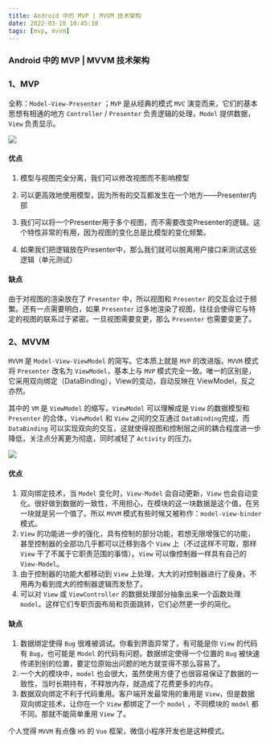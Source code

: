 ```yaml
---
title: Android 中的 MVP | MVVM 技术架构
date: 2022-03-10 10:45:18
tags: [mvp, mvvm]
---
```


### Android 中的 MVP | MVVM 技术架构

### 1、MVP

全称：`Model-View-Presenter` ；`MVP` 是从经典的模式 `MVC` 演变而来，它们的基本思想有相通的地方 `Controller` / `Presenter` 负责逻辑的处理，`Model` 提供数据，`View` 负责显示。

![](https://upload-images.jianshu.io/upload_images/15226743-947a7c01f8199148.png?imageMogr2/auto-orient/strip|imageView2/2/format/webp)

#### 优点

1. 模型与视图完全分离，我们可以修改视图而不影响模型

2. 可以更高效地使用模型，因为所有的交互都发生在一个地方——Presenter内部

3. 我们可以将一个Presenter用于多个视图，而不需要改变Presenter的逻辑。这个特性非常的有用，因为视图的变化总是比模型的变化频繁。

4. 如果我们把逻辑放在Presenter中，那么我们就可以脱离用户接口来测试这些逻辑（单元测试）

#### 缺点

由于对视图的渲染放在了 `Presenter` 中，所以视图和 `Presenter` 的交互会过于频繁。还有一点需要明白，如果 `Presenter` 过多地渲染了视图，往往会使得它与特定的视图的联系过于紧密。一旦视图需要变更，那么 `Presenter` 也需要变更了。

### 2、MVVM

`MVVM` 是 `Model-View-ViewModel` 的简写。它本质上就是 `MVP` 的改进版。`MVVM` 模式将 `Presenter` 改名为 `ViewModel`，基本上与 `MVP` 模式完全一致。唯一的区别是，它采用双向绑定（DataBinding），View的变动，自动反映在 ViewModel，反之亦然。

其中的 `VM` 是 `ViewModel` 的缩写，`ViewModel` 可以理解成是 `View` 的数据模型和 `Presenter` 的合体，`ViewModel` 和 `View` 之间的交互通过 `DataBinding`完成，而 `DataBinding` 可以实现双向的交互，这就使得视图和控制层之间的耦合程度进一步降低，关注点分离更为彻底，同时减轻了 `Activity` 的压力。

![](https://upload-images.jianshu.io/upload_images/15226743-1b2adc4a66e12c6e.png?imageMogr2/auto-orient/strip|imageView2/2/w/715/format/webp)

#### 优点

1. 双向绑定技术，当 `Model` 变化时，`View-Model` 会自动更新，`View` 也会自动变化。很好做到数据的一致性，不用担心，在模块的这一块数据是这个值，在另一块就是另一个值了。所以 `MVVM` 模式有些时候又被称作：`model-view-binder` 模式。
2. `View` 的功能进一步的强化，具有控制的部分功能，若想无限增强它的功能，甚至控制器的全部功几乎都可以迁移到各个 `View` 上（不过这样不可取，那样 `View` 干了不属于它职责范围的事情）。`View` 可以像控制器一样具有自己的 `View-Model`。
3. 由于控制器的功能大都移动到 `View` 上处理，大大的对控制器进行了瘦身。不用再为看到庞大的控制器逻辑而发愁了。
4. 可以对 `View` 或 `ViewController` 的数据处理部分抽象出来一个函数处理 `model`。这样它们专职页面布局和页面跳转，它们必然更一步的简化。

#### 缺点

1. 数据绑定使得 `Bug` 很难被调试。你看到界面异常了，有可能是你 `View` 的代码有 `Bug`，也可能是 `Model` 的代码有问题。数据绑定使得一个位置的 `Bug` 被快速传递到别的位置，要定位原始出问题的地方就变得不那么容易了。
2. 一个大的模块中，`model` 也会很大，虽然使用方便了也很容易保证了数据的一致性，当时长期持有，不释放内存，就造成了花费更多的内存。
3. 数据双向绑定不利于代码重用。客户端开发最常用的重用是 `View`，但是数据双向绑定技术，让你在一个 `View` 都绑定了一个 `model` ，不同模块的 `model` 都不同。那就不能简单重用 `View` 了。


个人觉得 `MVVM` 有点像 `H5` 的 `Vue` 框架，微信小程序开发也是这种模式。
